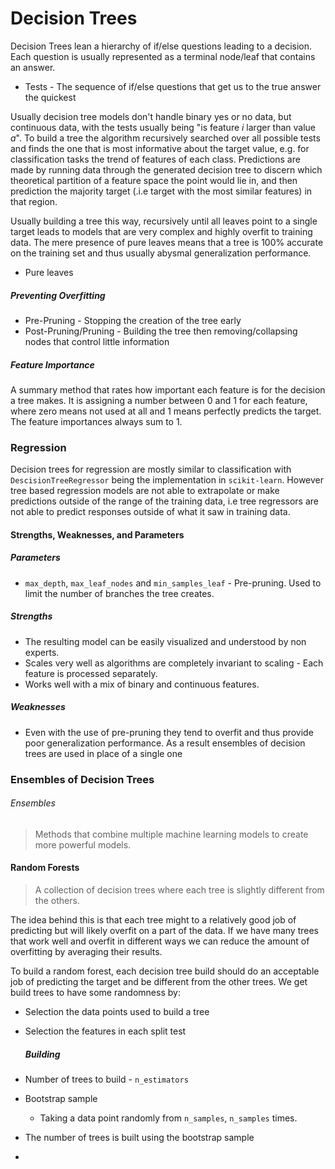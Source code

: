 

# Decision Trees

Decision Trees lean a hierarchy of if/else questions leading to a decision. Each question is usually represented as a terminal node/leaf that contains an answer.

- Tests - The sequence of if/else questions that get us to the true answer the quickest

Usually decision tree models don't handle binary yes or no data, but continuous data, with the tests usually being "is feature *i* larger than value *a*". To build a tree the algorithm recursively searched over all possible tests and finds the one that is most informative about the target value, e.g. for classification tasks the trend of features of each class. Predictions are made by running data through the generated decision tree to discern which theoretical partition of a feature space the point would lie in, and then prediction the majority target (.i.e target with the most similar features) in that region. 



Usually building a tree this way, recursively until all leaves point to a single target leads to models that are very complex and highly overfit to training data. The mere presence of pure leaves means that a tree is 100% accurate on the training set and thus usually abysmal generalization performance.

- Pure leaves 

##### Preventing Overfitting

- Pre-Pruning - Stopping the creation of the tree early
- Post-Pruning/Pruning - Building the tree then removing/collapsing nodes that control little information

##### Feature Importance

A summary method that rates how important each feature is for the decision a tree makes. It is assigning a number between 0 and 1 for each feature, where zero means not used at all and 1 means perfectly predicts the target. The feature importances always sum to 1. 



### Regression

Decision trees for regression are mostly similar to classification with `DescisionTreeRegressor` being the implementation in `scikit-learn`. However tree based regression models are not able to extrapolate or make predictions outside of the range of the training data, i.e tree regressors are not able to predict responses outside of what it saw in training data.



#### Strengths, Weaknesses, and Parameters

##### Parameters

- `max_depth`, `max_leaf_nodes` and `min_samples_leaf` - Pre-pruning. Used to limit the number of branches the tree creates.

##### Strengths

- The resulting model can be easily visualized and understood by non experts.
- Scales very well as algorithms are completely invariant to scaling - Each feature is processed separately.
- Works well with a mix of binary and continuous features.

##### Weaknesses

- Even with the use of pre-pruning they tend to overfit and thus provide poor generalization performance. As a result ensembles of decision trees are used in place of a single one

### Ensembles of Decision Trees

###### Ensembles

> Methods that combine multiple machine learning models to create more powerful models.

#### Random Forests

> A collection of decision trees where each tree is slightly different from the others.

The idea behind this is that each tree might to a relatively good job of predicting but will likely overfit on a part of the data. If we have many trees that work well and overfit in different ways we can reduce the amount of overfitting by averaging their results.



To build a random forest, each decision tree build should do an acceptable job of predicting the target and be different from the other trees. We get build trees to have some randomness by:

- Selection the data points used to build a tree
- Selection the features in each split test

	##### Building

- Number of trees to build - `n_estimators`
- Bootstrap sample 
  - Taking a data point randomly from `n_samples`, `n_samples` times.
- The number of trees is built using the bootstrap sample
- 
